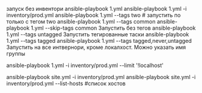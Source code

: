 запуск без инвентори
ansible-playbook 1.yml
ansible-playbook 1.yml -i inventory/prod.yml
ansible-playbook 1.yml --tags two # запустить по только с тегом two
ansible-playbook 1.yml --tags common
ansible-playbook 1.yml --skip-tags common
Запустить без тегов
 ansible-playbook 1.yml --tags untagged
Запустить тегированные таски
ansible-playbook 1.yml --tags tagged
ansible-playbook 1.yml --tags tagged,never,untagged
Запустить на все интвернори, кроме локалхост. Можно указать имя группы

 ansible-playbook 1.yml -i inventory/prod.yml --limit '!localhost'

 ansible-playbook site.yml -i inventory/prod.yml
 ansible-playbook site.yml -i inventory/prod.yml --list-hosts #список хостов
